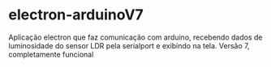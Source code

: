 # electron-arduinoV7
 Aplicação electron que faz comunicação com arduino, recebendo dados de luminosidade do sensor LDR pela serialport e exibindo na tela. Versão 7, completamente funcional
